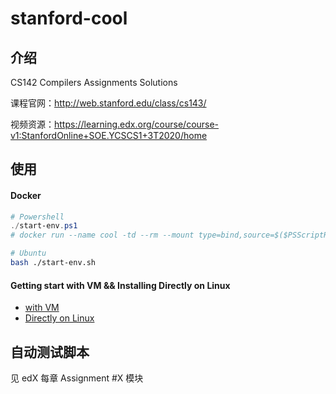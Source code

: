 # stanford-cool

## 介绍

CS142 Compilers Assignments Solutions

课程官网：<http://web.stanford.edu/class/cs143/>

视频资源：<https://learning.edx.org/course/course-v1:StanfordOnline+SOE.YCSCS1+3T2020/home>

## 使用

#### Docker

```powershell
# Powershell
./start-env.ps1  
# docker run --name cool -td --rm --mount type=bind,source=$($PSScriptRoot),destination=/mnt youngyee/coolenv
```

```bash
# Ubuntu
bash ./start-env.sh
```

#### Getting start with VM && Installing Directly on Linux

- [with VM](https://courses.edx.org/courses/course-v1:StanfordOnline+SOE.YCSCS1+3T2020/9f961242edfb45eba0969a5a7592916d/)
- [Directly on Linux](https://courses.edx.org/courses/course-v1:StanfordOnline+SOE.YCSCS1+3T2020/6b750292e90d4950b895f621a5671b49/)

## 自动测试脚本

见 edX 每章 Assignment #X 模块
